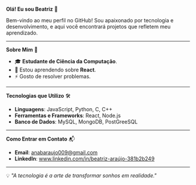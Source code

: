 **Olá! Eu sou Beatriz** 👋  

Bem-vindo ao meu perfil no GitHub! Sou apaixonado por tecnologia e desenvolvimento, e aqui você encontrará projetos que refletem meu aprendizado.

---

**Sobre Mim** 🚀  
- 🎓 **Estudante de Ciência da Computação**.  
- 🌱 Estou aprendendo sobre **React**.  
- ⚡ Gosto de resolver problemas.  

---

**Tecnologias que Utilizo** 🛠️  
- **Linguagens**: JavaScript, Python, C, C++
- **Ferramentas e Frameworks**: React, Node.js 
- **Banco de Dados**: MySQL, MongoDB, PostGreeSQL

---

**Como Entrar em Contato** 📬  
- **Email**: anabaraujo009@gmail.com
- **LinkedIn**: www.linkedin.com/in/beatriz-araújo-381b2b249 

---

💡 *"A tecnologia é a arte de transformar sonhos em realidade."*
